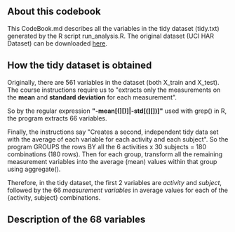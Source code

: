## About this codebook
This CodeBook.md describes all the variables in the tidy dataset (tidy.txt) generated by the R script run_analysis.R.
The original dataset (UCI HAR Dataset) can be downloaded [here](https://d396qusza40orc.cloudfront.net/getdata%2Fprojectfiles%2FUCI%20HAR%20Dataset.zip).

## How the tidy dataset is obtained
Originally, there are 561 variables in the dataset (both X_train and X_test). The course instructions require us to "extracts only the measurements on the **mean** and **standard deviation** for each measurement".

So by the regular expression **"-mean[(][)]|-std[(][])]"** used with grep() in R, the program extracts 66 variables.

Finally, the instructions say "Creates a second, independent tidy data set with the average of each variable for each activity and each subject". So the program GROUPS the rows BY all the 6 activities x 30 subjects = 180 combinations (180 rows). Then for each group, transform all the remaining measurement variables into the average (mean) values within that group using aggregate().

Therefore, in the tidy dataset, the first 2 variables are *activity* and *subject*, followed by the 66 *measurement variables* in average values for each of the {activity, subject} combinations.

## Description of the 68 variables

